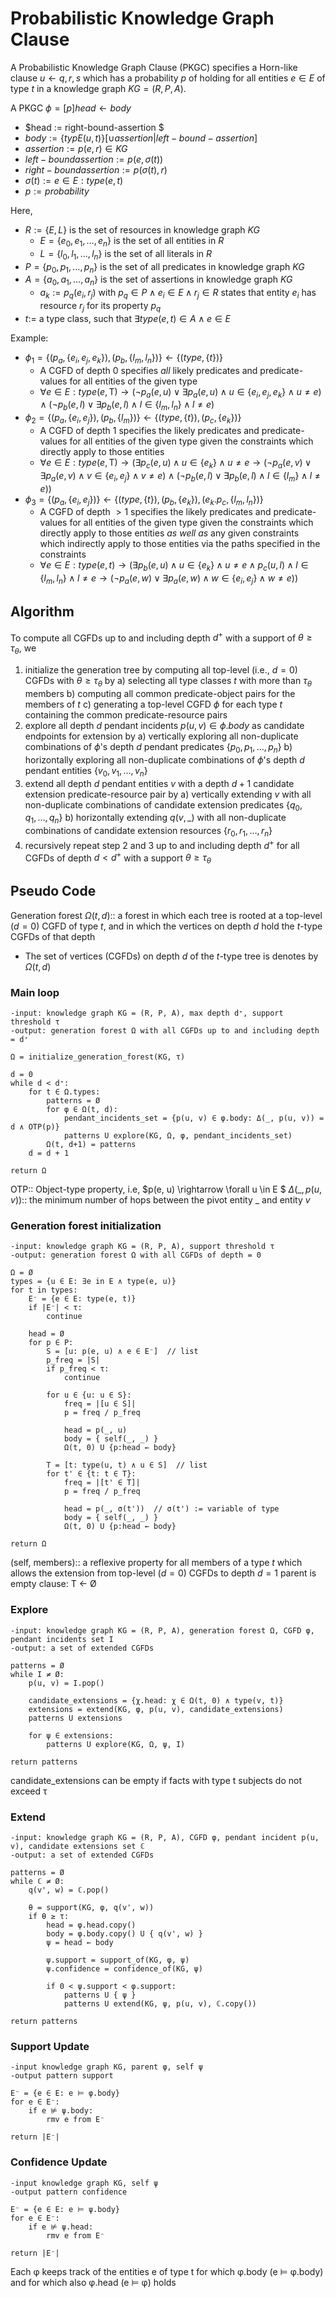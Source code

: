 # Probabilistic Knowledge Graph Clause 

A Probabilistic Knowledge Graph Clause (PKGC) specifies a Horn-like clause $u \leftarrow q, r, s$ which has a probability
$p$ of holding for all entities $e \in E$ of type $t$ in a knowledge graph $KG = (R, P, A)$.

A PKGC $\phi = [p] head \leftarrow body$
* $head := right-bound-assertion $
* $body := \{ typE(u, t) \} [\cup assertion|left-bound-assertion ]$
* $assertion := p(e, r) \in KG$
* $left-bound assertion := p(e, \sigma(t))$
* $right-bound assertion := p(\sigma(t), r)$
* $\sigma(t) := e \in E: type(e, t)$
* $p := probability$

Here,
* $R := \{E,L\}$ is the set of resources in knowledge graph $KG$
	- $E = \{e_0, e_1, \ldots, e_n\}$ is the set of all entities in $R$
	- $L = \{l_0, l_1, \ldots, l_n\}$ is the set of all literals in $R$
* $P = \{p_0, p_1, \ldots, p_n\}$ is the set of all predicates in knowledge graph $KG$
* $A = \{a_0, a_1, \ldots, a_n\}$ is the set of assertions in knowledge graph $KG$
	- $a_k := p_q(e_i,r_j)$ with $p_q \in P \land e_i \in E \land r_j \in R$ states that entity $e_i$ has resource $r_j$ for its property $p_q$
* $t :=$ a type class, such that $\exists type(e, t) \in A \land e \in E$

Example:
* $\phi_1 = \{ (p_a, \{e_i, e_j, e_k\}), (p_b, \{l_m,l_n\})\} \leftarrow \{ (type, \{t\}) \}$
	- A CGFD of depth $0$ specifies _all_ likely predicates and predicate-values for all entities of the given type
	- $\forall e \in E: type(e,\mathrm{T}) \rightarrow (\neg p_a(e, u) \lor \exists p_a(e, u) \land u \in \{e_i, e_j,  e_k\} \land u \neq e) \land (\neg p_b(e,l) \lor \exists p_b(e,l) \land l \in \{l_m, l_n\} \land l \neq e)$
* $\phi_2 = \{ (p_a, \{e_i, e_j\}), (p_b, \{l_m\})\} \leftarrow \{ (type, \{t\}), (p_c, \{e_k\}) \}$
	- A CGFD of depth $1$ specifies the likely predicates and predicate-values for all entities of the given type given the constraints which directly apply to those entities
	- $\forall e \in E: type(e,\mathrm{T}) \rightarrow (\exists p_c(e, u) \land u \in \{e_k\} \land u \neq e \rightarrow (\neg p_a(e, v) \lor \exists p_a(e, v) \land v \in \{e_i, e_j\} \land v \neq e) \land (\neg p_b(e,l) \lor \exists p_b(e,l) \land l \in \{l_m\} \land l \neq e))$
* $\phi_3 = \{ (p_a, \{e_i, e_j\})\} \leftarrow \{(type, \{t\}), (p_b, \{e_k\}), (e_k.p_c, \{l_m, l_n\})\}$
	- A CGFD of depth $>1$ specifies the likely predicates and predicate-values for all entities of the given type given the constraints which directly apply to those entities _as well as_ any given constraints which indirectly apply to those entities via the paths specified in the constraints
	- $\forall e \in E: type(e,t) \rightarrow (\exists p_b(e, u) \land u \in \{e_k\} \land u \neq e \land p_c(u, l) \land l \in \{l_m, l_n\} \land l \neq e \rightarrow (\neg p_a(e, w) \lor \exists p_a(e, w) \land w \in \{e_i, e_j\} \land w \neq e))$

## Algorithm 

To compute all CGFDs up to and including depth $d^+$ with a support of $\theta \geq \tau_\theta$, we
1. initialize the generation tree by computing all top-level (i.e., $d=0$) CGFDs with $\theta \geq \tau_\theta$ by
	a) selecting all type classes $t$ with more than $\tau_\theta$ members
	b) computing all common predicate-object pairs for the members of $t$
	c) generating a top-level CGFD $\phi$ for each type $t$ containing the common predicate-resource pairs
2. explore all depth $d$ pendant incidents $p(u, v) \in \phi.body$ as candidate endpoints for extension by
	a) vertically exploring all non-duplicate combinations of $\phi$'s depth $d$ pendant predicates $\{p_0, p_1, \ldots, p_n\}$
	b) horizontally exploring all non-duplicate combinations of $\phi$'s depth $d$ pendant entities $\{v_0, v_1, \ldots, v_n\}$
3. extend all depth $d$ pendant entities $v$ with a depth $d+1$ candidate extension predicate-resource pair by
	a) vertically extending $v$ with all non-duplicate combinations of candidate extension predicates $\{q_0, q_1, \ldots, q_n\}$
	b) horizontally extending $q(v, \_)$ with all non-duplicate combinations of candidate extension resources $\{r_0, r_1, \ldots, r_n\}$
4. recursively repeat step 2 and 3 up to and including depth $d^+$ for all CGFDs of depth $d < d^+$ with a support $\theta \geq \tau_\theta$

## Pseudo Code 

Generation forest $\Omega(t, d)$:: a forest in which each tree is rooted at a top-level ($d=0$) CGFD of type $t$, and in which the vertices on depth $d$ hold the $t$-type CGFDs of that depth
- The set of vertices (CGFDs) on depth $d$ of the $t$-type tree is denotes by $\Omega(t, d)$

### Main loop 
```
-input: knowledge graph KG = (R, P, A), max depth d⁺, support threshold τ
-output: generation forest Ω with all CGFDs up to and including depth = d⁺

Ω = initialize_generation_forest(KG, τ)

d = 0
while d < d⁺:
	for t ∈ Ω.types:
		patterns = Ø
		for φ ∈ Ω(t, d):
			pendant_incidents_set = {p(u, v) ∈ φ.body: Δ(_, p(u, v)) = d ∧ OTP(p)}
			patterns U explore(KG, Ω, φ, pendant_incidents_set)
		Ω(t, d+1) = patterns
	d = d + 1
	
return Ω
```

OTP:: Object-type property, i.e, $p(e, u) \rightarrow \forall u \in E $
$\Delta(\_, p(u, v))$:: the minimum number of hops between the pivot entity $\_$ and entity $v$

### Generation forest initialization 
```
-input: knowledge graph KG = (R, P, A), support threshold τ
-output: generation forest Ω with all CGFDs of depth = 0

Ω = Ø 
types = {u ∈ E: ∃e in E ∧ type(e, u)}
for t in types:
	E⁻ = {e ∈ E: type(e, t)}
	if |E⁻| < τ:
		continue
		
	head = Ø
	for p ∈ P:
		S = [u: p(e, u) ∧ e ∈ E⁻]  // list
		p_freq = |S|
		if p_freq < τ:
			continue

		for u ∈ {u: u ∈ S}:
			freq = |[u ∈ S]|
			p = freq / p_freq
			
			head = p(_, u)
			body = { self(_, _) }
			Ω(t, 0) U {p:head ← body}
			
		T = [t: type(u, t) ∧ u ∈ S]  // list
		for t' ∈ {t: t ∈ T}:
			freq = |[t' ∈ T]|
			p = freq / p_freq
			
			head = p(_, σ(t'))  // σ(t') := variable of type
			body = { self(_, _) }
			Ω(t, 0) U {p:head ← body}
			
return Ω
```

(self, members):: a reflexive property for all members of a type $t$ which allows the extension from top-level ($d=0$) CGFDs to depth $d=1$
parent is empty clause: T ← Ø

### Explore
```
-input: knowledge graph KG = (R, P, A), generation forest Ω, CGFD φ, pendant incidents set I
-output: a set of extended CGFDs

patterns = Ø
while I ≠ Ø:
	p(u, v) = I.pop()
	
	candidate_extensions = {χ.head: χ ∈ Ω(t, 0) ∧ type(v, t)}
	extensions = extend(KG, φ, p(u, v), candidate_extensions)
	patterns U extensions
	
	for ψ ∈ extensions:
		patterns U explore(KG, Ω, ψ, I)
		
return patterns
```

candidate_extensions can be empty if facts with type t subjects do not exceed τ

### Extend 
```
-input: knowledge graph KG = (R, P, A), CGFD φ, pendant incident p(u, v), candidate extensions set ℂ
-output: a set of extended CGFDs

patterns = Ø 
while ℂ ≠ Ø:
	q(v', w) = ℂ.pop()
	
	θ = support(KG, φ, q(v', w))
	if θ ≥ τ:
		head = φ.head.copy()
		body = φ.body.copy() U { q(v', w) }
		ψ = head ← body

		ψ.support = support_of(KG, φ, ψ)
		ψ.confidence = confidence_of(KG, ψ)
		
		if 0 < ψ.support < φ.support:
			patterns U { ψ }
			patterns U extend(KG, ψ, p(u, v), ℂ.copy())
	
return patterns
```

### Support Update 
```
-input knowledge graph KG, parent φ, self ψ
-output pattern support

E⁻ = {e ∈ E: e ⊨ φ.body}
for e ∈ E⁻:
	if e ⊭ ψ.body:
		rmv e from E⁻

return |E⁻|
```

### Confidence Update
```
-input knowledge graph KG, self ψ
-output pattern confidence

E⁻ = {e ∈ E: e ⊨ ψ.body}
for e ∈ E⁻:
	if e ⊭ ψ.head:
		rmv e from E⁻
		
return |E⁻|
```

Each φ keeps track of the entities e of type t for which φ.body (e ⊨ φ.body) and for which also φ.head (e ⊨ φ) holds
